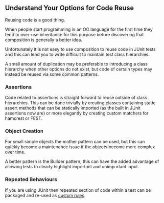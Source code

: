 ## Understand Your Options for Code Reuse

Reusing code is a good thing. 

When people start programming in an OO language for the first time they tend to over-use inheritance for this purpose before discovering that composition is generally a better idea.

Unfortunately it is not easy to use composition to reuse code in JUnit tests and this can lead you to write difficult to maintain test class hierarchies. 

A small amount of duplication may be preferable to introducing a class hierarchy when other options do not exist, but code of certain types may instead be reused via some common patterns.

### Assertions

Code related to assertions is straight forward to reuse outside of class hierarchies. This can be done trivially by creating classes containing static assert methods that can be statically imported (as the built in JUnit assertions now are) or more elegantly by creating custom matchers for hamcrest or FEST.

### Object Creation

For small simple objects the mother pattern can be used, but this can quickly become a maintenance issue if the objects become more complex over time.

A better pattern is the Builder pattern, this can have the added advantage of allowing tests to clearly highlight important and unimportant input.

### Repeated Behaviours

If you are using JUnit then repeated section of code within a test can be packaged and re-used as [custom rules](https://github.com/junit-team/junit/wiki/Rules).

